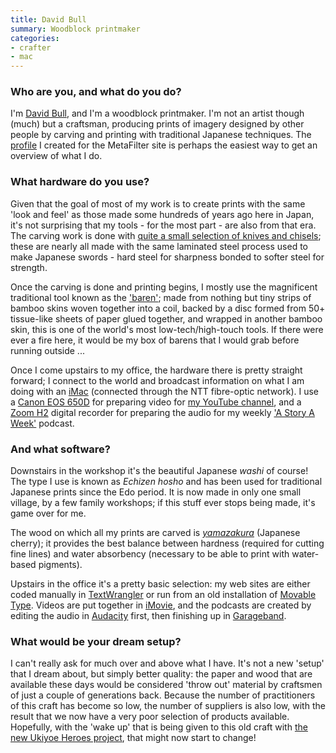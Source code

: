 ```yaml
---
title: David Bull
summary: Woodblock printmaker
categories:
- crafter
- mac
---
```


### Who are you, and what do you do?

I'm [David Bull](http://www.woodblock.com/ "David's website."), and I'm a woodblock printmaker. I'm not an artist though (much) but a craftsman, producing prints of imagery designed by other people by carving and printing with traditional Japanese techniques. The [profile](http://www.metafilter.com/user/53371 "David's MetaFilter profile.") I created for the MetaFilter site is perhaps the easiest way to get an overview of what I do.

### What hardware do you use?

Given that the goal of most of my work is to create prints with the same 'look and feel' as those made some hundreds of years ago here in Japan, it's not surprising that my tools - for the most part - are also from that era. The carving work is done with [quite a small selection of knives and chisels](http://woodblock.com/encyclopedia/entries/014_01/014_01.html "David's photos of his tool."); these are nearly all made with the same laminated steel process used to make Japanese swords - hard steel for sharpness bonded to softer steel for strength.

Once the carving is done and printing begins, I mostly use the magnificent traditional tool known as the ['baren'](http://woodblock.com/manga/baren/index.html "David's little cartoon about his baren tool."); made from nothing but tiny strips of bamboo skins woven together into a coil, backed by a disc formed from 50+ tissue-like sheets of paper glued together, and wrapped in another bamboo skin, this is one of the world's most low-tech/high-touch tools. If there were ever a fire here, it would be my box of barens that I would grab before running outside ...

Once I come upstairs to my office, the hardware there is pretty straight forward; I connect to the world and broadcast information on what I am doing with an [iMac][] (connected through the NTT fibre-optic network). I use a [Canon EOS 650D][eos-650d] for preparing video for [my YouTube channel](https://www.youtube.com/user/seseragistudio/videos "David's YouTube channel."), and a [Zoom H2][h2] digital recorder for preparing the audio for my weekly ['A Story A Week'](http://astoryaweek.com/ "David's podcast.") podcast.

### And what software?

Downstairs in the workshop it's the beautiful Japanese *washi* of course! The type I use is known as *Echizen hosho* and has been used for traditional Japanese prints since the Edo period. It is now made in only one small village, by a few family workshops; if this stuff ever stops being made, it's game over for me.

The wood on which all my prints are carved is [*yamazakura*](http://woodblock.com/encyclopedia/entries/022_01/022_01.html "David's page on the Japanese cherry wood he uses.") (Japanese cherry); it provides the best balance between hardness (required for cutting fine lines) and water absorbency (necessary to be able to print with water-based pigments).

Upstairs in the office it's a pretty basic selection: my web sites are either coded manually in [TextWrangler][] or run from an old installation of [Movable Type][movable-type]. Videos are put together in [iMovie][], and the podcasts are created by editing the audio in [Audacity][] first, then finishing up in [Garageband][].

### What would be your dream setup?

I can't really ask for much over and above what I have. It's not a new 'setup' that I dream about, but simply better quality: the paper and wood that are available these days would be considered 'throw out' material by craftsmen of just a couple of generations back. Because the number of practitioners of this craft has become so low, the number of suppliers is also low, with the result that we now have a very poor selection of products available. Hopefully, with the 'wake up' that is being given to this old craft with [the new Ukiyoe Heroes project](http://mokuhankan.com/heroes/ "A project to portray video game characters in woodblock prints."), that might now start to change!

[imac]: https://www.apple.com/imac/ "An all-in-one computer."
[h2]: https://www.zoom.co.jp/english/products/h2/ "A stereo hand recorder."
[eos-650d]: https://en.wikipedia.org/wiki/Canon_EOS_650D "An 18 megapixel DSLR camera."
[imovie]: https://www.apple.com/imovie/ "A Mac OS X video editor, included in iLife."
[garageband]: https://www.apple.com/mac/garageband/ "An audio recording and editing tool for the Mac."
[textwrangler]: http://www.barebones.com/products/textwrangler/ "A free, powerful text editor for the Mac."
[audacity]: https://sourceforge.net/projects/audacity/ "An open-source, cross-platform audio editor."
[movable-type]: https://movabletype.org/ "Weblog publishing software."
